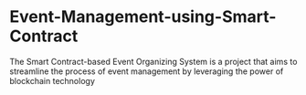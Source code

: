 # Event-Management-using-Smart-Contract
The Smart Contract-based Event Organizing System is a project that aims to streamline the process of event management by leveraging the power of blockchain technology
